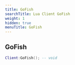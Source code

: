 ```yaml
---
title: GoFish
searchTitle: Lua Client GoFish
weight: 1
hidden: true
menuTitle: GoFish
---
```

## GoFish
```lua
Client:GoFish(); -- void
```